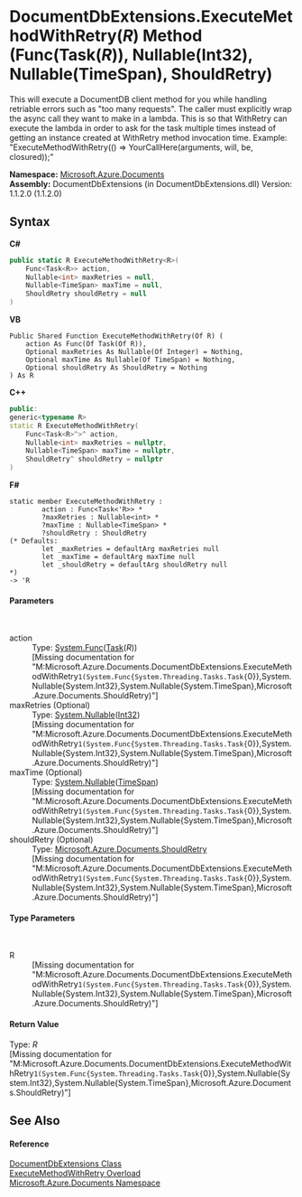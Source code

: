 # DocumentDbExtensions.ExecuteMethodWithRetry(*R*) Method (Func(Task(*R*)), Nullable(Int32), Nullable(TimeSpan), ShouldRetry)
 

This will execute a DocumentDB client method for you while handling retriable errors such as "too many requests". The caller must explicitly wrap the async call they want to make in a lambda. This is so that WithRetry can execute the lambda in order to ask for the task multiple times instead of getting an instance created at WithRetry method invocation time. Example: "ExecuteMethodWithRetry(() => YourCallHere(arguments, will, be, closured));"

**Namespace:**&nbsp;<a href="856b2e23-9c8b-2618-f913-67d85d500616">Microsoft.Azure.Documents</a><br />**Assembly:**&nbsp;DocumentDbExtensions (in DocumentDbExtensions.dll) Version: 1.1.2.0 (1.1.2.0)

## Syntax

**C#**<br />
``` C#
public static R ExecuteMethodWithRetry<R>(
	Func<Task<R>> action,
	Nullable<int> maxRetries = null,
	Nullable<TimeSpan> maxTime = null,
	ShouldRetry shouldRetry = null
)

```

**VB**<br />
``` VB
Public Shared Function ExecuteMethodWithRetry(Of R) ( 
	action As Func(Of Task(Of R)),
	Optional maxRetries As Nullable(Of Integer) = Nothing,
	Optional maxTime As Nullable(Of TimeSpan) = Nothing,
	Optional shouldRetry As ShouldRetry = Nothing
) As R
```

**C++**<br />
``` C++
public:
generic<typename R>
static R ExecuteMethodWithRetry(
	Func<Task<R>^>^ action, 
	Nullable<int> maxRetries = nullptr, 
	Nullable<TimeSpan> maxTime = nullptr, 
	ShouldRetry^ shouldRetry = nullptr
)
```

**F#**<br />
``` F#
static member ExecuteMethodWithRetry : 
        action : Func<Task<'R>> * 
        ?maxRetries : Nullable<int> * 
        ?maxTime : Nullable<TimeSpan> * 
        ?shouldRetry : ShouldRetry 
(* Defaults:
        let _maxRetries = defaultArg maxRetries null
        let _maxTime = defaultArg maxTime null
        let _shouldRetry = defaultArg shouldRetry null
*)
-> 'R 

```


#### Parameters
&nbsp;<dl><dt>action</dt><dd>Type: <a href="http://msdn2.microsoft.com/en-us/library/bb534960" target="_blank">System.Func</a>(<a href="http://msdn2.microsoft.com/en-us/library/dd321424" target="_blank">Task</a>(*R*))<br />\[Missing <param name="action"/> documentation for "M:Microsoft.Azure.Documents.DocumentDbExtensions.ExecuteMethodWithRetry``1(System.Func{System.Threading.Tasks.Task{``0}},System.Nullable{System.Int32},System.Nullable{System.TimeSpan},Microsoft.Azure.Documents.ShouldRetry)"\]</dd><dt>maxRetries (Optional)</dt><dd>Type: <a href="http://msdn2.microsoft.com/en-us/library/b3h38hb0" target="_blank">System.Nullable</a>(<a href="http://msdn2.microsoft.com/en-us/library/td2s409d" target="_blank">Int32</a>)<br />\[Missing <param name="maxRetries"/> documentation for "M:Microsoft.Azure.Documents.DocumentDbExtensions.ExecuteMethodWithRetry``1(System.Func{System.Threading.Tasks.Task{``0}},System.Nullable{System.Int32},System.Nullable{System.TimeSpan},Microsoft.Azure.Documents.ShouldRetry)"\]</dd><dt>maxTime (Optional)</dt><dd>Type: <a href="http://msdn2.microsoft.com/en-us/library/b3h38hb0" target="_blank">System.Nullable</a>(<a href="http://msdn2.microsoft.com/en-us/library/269ew577" target="_blank">TimeSpan</a>)<br />\[Missing <param name="maxTime"/> documentation for "M:Microsoft.Azure.Documents.DocumentDbExtensions.ExecuteMethodWithRetry``1(System.Func{System.Threading.Tasks.Task{``0}},System.Nullable{System.Int32},System.Nullable{System.TimeSpan},Microsoft.Azure.Documents.ShouldRetry)"\]</dd><dt>shouldRetry (Optional)</dt><dd>Type: <a href="fd8841db-a84c-d819-ba43-6a0f45838100">Microsoft.Azure.Documents.ShouldRetry</a><br />\[Missing <param name="shouldRetry"/> documentation for "M:Microsoft.Azure.Documents.DocumentDbExtensions.ExecuteMethodWithRetry``1(System.Func{System.Threading.Tasks.Task{``0}},System.Nullable{System.Int32},System.Nullable{System.TimeSpan},Microsoft.Azure.Documents.ShouldRetry)"\]</dd></dl>

#### Type Parameters
&nbsp;<dl><dt>R</dt><dd>\[Missing <typeparam name="R"/> documentation for "M:Microsoft.Azure.Documents.DocumentDbExtensions.ExecuteMethodWithRetry``1(System.Func{System.Threading.Tasks.Task{``0}},System.Nullable{System.Int32},System.Nullable{System.TimeSpan},Microsoft.Azure.Documents.ShouldRetry)"\]</dd></dl>

#### Return Value
Type: *R*<br />\[Missing <returns> documentation for "M:Microsoft.Azure.Documents.DocumentDbExtensions.ExecuteMethodWithRetry``1(System.Func{System.Threading.Tasks.Task{``0}},System.Nullable{System.Int32},System.Nullable{System.TimeSpan},Microsoft.Azure.Documents.ShouldRetry)"\]

## See Also


#### Reference
<a href="2e7c24fb-f7c9-2314-1ff8-386e1be4f471">DocumentDbExtensions Class</a><br /><a href="4aab78a9-c2b3-9fb0-4664-042813d7d2db">ExecuteMethodWithRetry Overload</a><br /><a href="856b2e23-9c8b-2618-f913-67d85d500616">Microsoft.Azure.Documents Namespace</a><br />